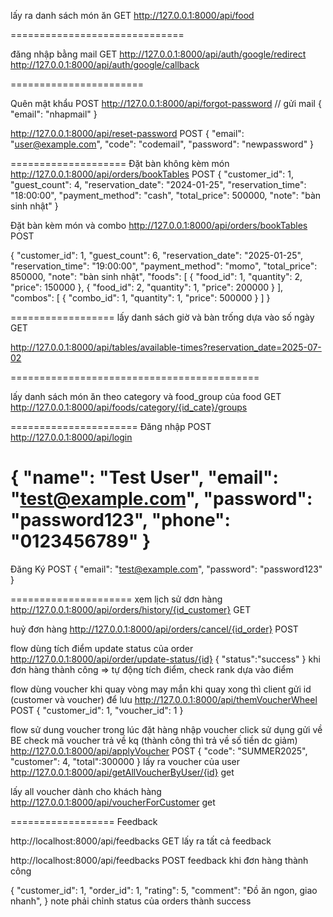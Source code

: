 lấy ra danh sách món ăn GET
http://127.0.0.1:8000/api/food

==============================

đăng nhập bằng mail GET
http://127.0.0.1:8000/api/auth/google/redirect
http://127.0.0.1:8000/api/auth/google/callback

=======================

Quên mật khẩu POST
http://127.0.0.1:8000/api/forgot-password // gửi mail
{
"email": "nhapmail"
}

http://127.0.0.1:8000/api/reset-password POST
{
"email": "user@example.com",
"code": "codemail",
"password": "newpassword"
}

====================
Đặt bàn không kèm món
http://127.0.0.1:8000/api/orders/bookTables POST
{
"customer_id": 1,
"guest_count": 4,
"reservation_date": "2024-01-25",
"reservation_time": "18:00:00",
"payment_method": "cash",
"total_price": 500000,
"note": "bàn sinh nhật"
}

Đặt bàn kèm món và combo
http://127.0.0.1:8000/api/orders/bookTables POST

{
"customer_id": 1,
"guest_count": 6,
"reservation_date": "2025-01-25",
"reservation_time": "19:00:00",
"payment_method": "momo",
"total_price": 850000,
"note": "bàn sinh nhật",
"foods": [
{
"food_id": 1,
"quantity": 2,
"price": 150000
},
{
"food_id": 2,
"quantity": 1,
"price": 200000
}
],
"combos": [
{
"combo_id": 1,
"quantity": 1,
"price": 500000
}
]
}

==================
lấy danh sách giờ và bàn trống dựa vào số ngày GET

http://127.0.0.1:8000/api/tables/available-times?reservation_date=2025-07-02

===========================================

lấy danh sách món ăn theo category và food_group của food GET
http://127.0.0.1:8000/api/foods/category/{id_cate}/groups

======================
Đăng nhập POST
http://127.0.0.1:8000/api/login

{
"name": "Test User",
"email": "test@example.com",
"password": "password123",
"phone": "0123456789"
}
======================
Đăng Ký POST
{
"email": "test@example.com",
"password": "password123"
}

=====================
xem lịch sử dơn hàng
http://127.0.0.1:8000/api/orders/history/{id_customer} GET

huỷ đơn hàng
http://127.0.0.1:8000/api/orders/cancel/{id_order} POST

flow dùng tích điểm
update status của order
http://127.0.0.1:8000/api/order/update-status/{id}
{
"status":"success"
}
khi đơn hàng thành công => tự động tích điểm, check rank dựa vào điểm

flow dùng voucher khi quay vòng may mắn
khi quay xong thì client gửi id (customer và voucher) để lưu
http://127.0.0.1:8000/api/themVoucherWheel POST
{
"customer_id": 1,
"voucher_id": 1
}

flow sử dung voucher
trong lúc đặt hàng nhập voucher click sử dụng gửi về BE check mã voucher trả về kq (thành công thì trả về số tiền dc giảm)
http://127.0.0.1:8000/api/applyVoucher POST
{
"code": "SUMMER2025",
"customer": 4,
"total":300000
}
lấy ra voucher của user
http://127.0.0.1:8000/api/getAllVoucherByUser/{id} get

lấy all voucher dành cho khách hàng
http://127.0.0.1:8000/api/voucherForCustomer get


==================
Feedback

http://localhost:8000/api/feedbacks  GET lấy ra tất cả feedback


http://localhost:8000/api/feedbacks POST feedback khi đơn hàng thành công

{
    "customer_id": 1,
    "order_id": 1,
    "rating": 5,
    "comment": "Đồ ăn ngon, giao nhanh",
}
note phải chỉnh status của orders thành  success

